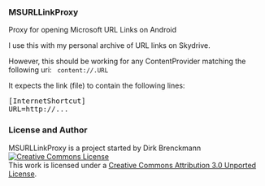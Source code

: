 ### MSURLLinkProxy

Proxy for opening Microsoft URL Links on Android

I use this with my personal archive of URL links on Skydrive.

However, this should be working for any ContentProvider matching the following uri:
<code>
content:/*/*.URL
</code>

It expects the link (file) to contain the following lines:<br />
<pre>
[InternetShortcut]
URL=http://...
</pre>

### License and Author

MSURLLinkProxy is a project started by Dirk Brenckmann<br />
<a rel="license" href="http://creativecommons.org/licenses/by/3.0/"><img alt="Creative Commons License" style="border-width:0" src="http://i.creativecommons.org/l/by/3.0/88x31.png" /></a><br />This work is licensed under a <a rel="license" href="http://creativecommons.org/licenses/by/3.0/">Creative Commons Attribution 3.0 Unported License</a>.

